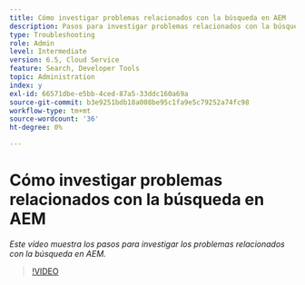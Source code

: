 ```yaml
---
title: Cómo investigar problemas relacionados con la búsqueda en AEM
description: Pasos para investigar problemas relacionados con la búsqueda
type: Troubleshooting
role: Admin
level: Intermediate
version: 6.5, Cloud Service
feature: Search, Developer Tools
topic: Administration
index: y
exl-id: 66571dbe-e5bb-4ced-87a5-33ddc160a69a
source-git-commit: b3e9251bdb18a008be95c1fa9e5c79252a74fc98
workflow-type: tm+mt
source-wordcount: '36'
ht-degree: 0%

---
```


# Cómo investigar problemas relacionados con la búsqueda en AEM

*Este vídeo muestra los pasos para investigar los problemas relacionados con la búsqueda en AEM.*

>[!VIDEO](https://video.tv.adobe.com/v/335467?quality=12&learn=on)
